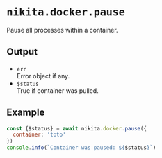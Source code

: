 
# `nikita.docker.pause`

Pause all processes within a container.

## Output

* `err`   
  Error object if any.
* `$status`   
  True if container was pulled.

## Example

```js
const {$status} = await nikita.docker.pause({
  container: 'toto'
})
console.info(`Container was paused: ${$status}`)
```
